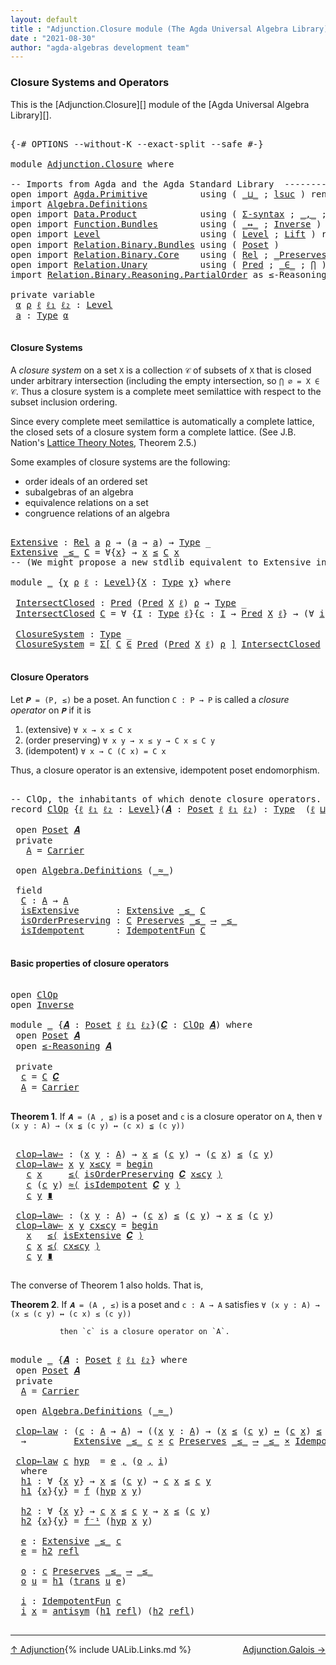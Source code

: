 ```yaml
---
layout: default
title : "Adjunction.Closure module (The Agda Universal Algebra Library)"
date : "2021-08-30"
author: "agda-algebras development team"
---
```


### <a id="closure-systems">Closure Systems and Operators</a>

This is the [Adjunction.Closure][] module of the [Agda Universal Algebra Library][].

<pre class="Agda">

<a id="323" class="Symbol">{-#</a> <a id="327" class="Keyword">OPTIONS</a> <a id="335" class="Pragma">--without-K</a> <a id="347" class="Pragma">--exact-split</a> <a id="361" class="Pragma">--safe</a> <a id="368" class="Symbol">#-}</a>

<a id="373" class="Keyword">module</a> <a id="380" href="Adjunction.Closure.html" class="Module">Adjunction.Closure</a> <a id="399" class="Keyword">where</a>

<a id="406" class="Comment">-- Imports from Agda and the Agda Standard Library  ---------------------------------------</a>
<a id="498" class="Keyword">open</a> <a id="503" class="Keyword">import</a> <a id="510" href="Agda.Primitive.html" class="Module">Agda.Primitive</a>          <a id="534" class="Keyword">using</a> <a id="540" class="Symbol">(</a> <a id="542" href="Agda.Primitive.html#810" class="Primitive Operator">_⊔_</a> <a id="546" class="Symbol">;</a> <a id="548" href="Agda.Primitive.html#780" class="Primitive">lsuc</a> <a id="553" class="Symbol">)</a> <a id="555" class="Keyword">renaming</a> <a id="564" class="Symbol">(</a> <a id="566" href="Agda.Primitive.html#326" class="Primitive">Set</a> <a id="570" class="Symbol">to</a> <a id="573" class="Primitive">Type</a> <a id="578" class="Symbol">)</a>
<a id="580" class="Keyword">import</a> <a id="587" href="Algebra.Definitions.html" class="Module">Algebra.Definitions</a>
<a id="607" class="Keyword">open</a> <a id="612" class="Keyword">import</a> <a id="619" href="Data.Product.html" class="Module">Data.Product</a>            <a id="643" class="Keyword">using</a> <a id="649" class="Symbol">(</a> <a id="651" href="Data.Product.html#916" class="Function">Σ-syntax</a> <a id="660" class="Symbol">;</a> <a id="662" href="Agda.Builtin.Sigma.html#236" class="InductiveConstructor Operator">_,_</a> <a id="666" class="Symbol">;</a> <a id="668" href="Data.Product.html#1167" class="Function Operator">_×_</a> <a id="672" class="Symbol">)</a>
<a id="674" class="Keyword">open</a> <a id="679" class="Keyword">import</a> <a id="686" href="Function.Bundles.html" class="Module">Function.Bundles</a>        <a id="710" class="Keyword">using</a> <a id="716" class="Symbol">(</a> <a id="718" href="Function.Bundles.html#8810" class="Function Operator">_↔_</a> <a id="722" class="Symbol">;</a> <a id="724" href="Function.Bundles.html#5792" class="Record">Inverse</a> <a id="732" class="Symbol">)</a>
<a id="734" class="Keyword">open</a> <a id="739" class="Keyword">import</a> <a id="746" href="Level.html" class="Module">Level</a>                   <a id="770" class="Keyword">using</a> <a id="776" class="Symbol">(</a> <a id="778" href="Agda.Primitive.html#597" class="Postulate">Level</a> <a id="784" class="Symbol">;</a> <a id="786" href="Level.html#400" class="Record">Lift</a> <a id="791" class="Symbol">)</a> <a id="793" class="Keyword">renaming</a> <a id="802" class="Symbol">(</a> <a id="804" href="Agda.Primitive.html#764" class="Primitive">zero</a> <a id="809" class="Symbol">to</a> <a id="812" class="Primitive">ℓ₀</a> <a id="815" class="Symbol">)</a>
<a id="817" class="Keyword">open</a> <a id="822" class="Keyword">import</a> <a id="829" href="Relation.Binary.Bundles.html" class="Module">Relation.Binary.Bundles</a> <a id="853" class="Keyword">using</a> <a id="859" class="Symbol">(</a> <a id="861" href="Relation.Binary.Bundles.html#3028" class="Record">Poset</a> <a id="867" class="Symbol">)</a>
<a id="869" class="Keyword">open</a> <a id="874" class="Keyword">import</a> <a id="881" href="Relation.Binary.Core.html" class="Module">Relation.Binary.Core</a>    <a id="905" class="Keyword">using</a> <a id="911" class="Symbol">(</a> <a id="913" href="Relation.Binary.Core.html#882" class="Function">Rel</a> <a id="917" class="Symbol">;</a> <a id="919" href="Relation.Binary.Core.html#1563" class="Function Operator">_Preserves_⟶_</a> <a id="933" class="Symbol">)</a>
<a id="935" class="Keyword">open</a> <a id="940" class="Keyword">import</a> <a id="947" href="Relation.Unary.html" class="Module">Relation.Unary</a>          <a id="971" class="Keyword">using</a> <a id="977" class="Symbol">(</a> <a id="979" href="Relation.Unary.html#1101" class="Function">Pred</a> <a id="984" class="Symbol">;</a> <a id="986" href="Relation.Unary.html#1523" class="Function Operator">_∈_</a> <a id="990" class="Symbol">;</a> <a id="992" href="Relation.Unary.html#4741" class="Function">⋂</a> <a id="994" class="Symbol">)</a>
<a id="996" class="Keyword">import</a> <a id="1003" href="Relation.Binary.Reasoning.PartialOrder.html" class="Module">Relation.Binary.Reasoning.PartialOrder</a> <a id="1042" class="Symbol">as</a> <a id="1045" class="Module">≤-Reasoning</a>

<a id="1058" class="Keyword">private</a> <a id="1066" class="Keyword">variable</a>
 <a id="1076" href="Adjunction.Closure.html#1076" class="Generalizable">α</a> <a id="1078" href="Adjunction.Closure.html#1078" class="Generalizable">ρ</a> <a id="1080" href="Adjunction.Closure.html#1080" class="Generalizable">ℓ</a> <a id="1082" href="Adjunction.Closure.html#1082" class="Generalizable">ℓ₁</a> <a id="1085" href="Adjunction.Closure.html#1085" class="Generalizable">ℓ₂</a> <a id="1088" class="Symbol">:</a> <a id="1090" href="Agda.Primitive.html#597" class="Postulate">Level</a>
 <a id="1097" href="Adjunction.Closure.html#1097" class="Generalizable">a</a> <a id="1099" class="Symbol">:</a> <a id="1101" href="Adjunction.Closure.html#573" class="Primitive">Type</a> <a id="1106" href="Adjunction.Closure.html#1076" class="Generalizable">α</a>

</pre>

#### <a id="closure-systems">Closure Systems</a>

A *closure system* on a set `X` is a collection `𝒞` of subsets of `X` that is closed
under arbitrary intersection (including the empty intersection, so `⋂ ∅ = X ∈ 𝒞`.
Thus a closure system is a complete meet semilattice with respect to the subset
inclusion ordering.

Since every complete meet semilattice is automatically a complete lattice, the closed
sets of a closure system form a complete lattice.
(See J.B. Nation's [Lattice Theory Notes](http://math.hawaii.edu/~jb/math618/Nation-LatticeTheory.pdf), Theorem 2.5.)

Some examples of closure systems are the following:

* order ideals of an ordered set
* subalgebras of an algebra
* equivalence relations on a set
* congruence relations of an algebra

<pre class="Agda">

<a id="Extensive"></a><a id="1893" href="Adjunction.Closure.html#1893" class="Function">Extensive</a> <a id="1903" class="Symbol">:</a> <a id="1905" href="Relation.Binary.Core.html#882" class="Function">Rel</a> <a id="1909" href="Adjunction.Closure.html#1097" class="Generalizable">a</a> <a id="1911" href="Adjunction.Closure.html#1078" class="Generalizable">ρ</a> <a id="1913" class="Symbol">→</a> <a id="1915" class="Symbol">(</a><a id="1916" href="Adjunction.Closure.html#1097" class="Generalizable">a</a> <a id="1918" class="Symbol">→</a> <a id="1920" href="Adjunction.Closure.html#1097" class="Generalizable">a</a><a id="1921" class="Symbol">)</a> <a id="1923" class="Symbol">→</a> <a id="1925" href="Adjunction.Closure.html#573" class="Primitive">Type</a> <a id="1930" class="Symbol">_</a>
<a id="1932" href="Adjunction.Closure.html#1893" class="Function">Extensive</a> <a id="1942" href="Adjunction.Closure.html#1942" class="Bound Operator">_≤_</a> <a id="1946" href="Adjunction.Closure.html#1946" class="Bound">C</a> <a id="1948" class="Symbol">=</a> <a id="1950" class="Symbol">∀{</a><a id="1952" href="Adjunction.Closure.html#1952" class="Bound">x</a><a id="1953" class="Symbol">}</a> <a id="1955" class="Symbol">→</a> <a id="1957" href="Adjunction.Closure.html#1952" class="Bound">x</a> <a id="1959" href="Adjunction.Closure.html#1942" class="Bound Operator">≤</a> <a id="1961" href="Adjunction.Closure.html#1946" class="Bound">C</a> <a id="1963" href="Adjunction.Closure.html#1952" class="Bound">x</a>
<a id="1965" class="Comment">-- (We might propose a new stdlib equivalent to Extensive in, e.g., `Relation.Binary.Core`.)</a>

<a id="2059" class="Keyword">module</a> <a id="2066" href="Adjunction.Closure.html#2066" class="Module">_</a> <a id="2068" class="Symbol">{</a><a id="2069" href="Adjunction.Closure.html#2069" class="Bound">χ</a> <a id="2071" href="Adjunction.Closure.html#2071" class="Bound">ρ</a> <a id="2073" href="Adjunction.Closure.html#2073" class="Bound">ℓ</a> <a id="2075" class="Symbol">:</a> <a id="2077" href="Agda.Primitive.html#597" class="Postulate">Level</a><a id="2082" class="Symbol">}{</a><a id="2084" href="Adjunction.Closure.html#2084" class="Bound">X</a> <a id="2086" class="Symbol">:</a> <a id="2088" href="Adjunction.Closure.html#573" class="Primitive">Type</a> <a id="2093" href="Adjunction.Closure.html#2069" class="Bound">χ</a><a id="2094" class="Symbol">}</a> <a id="2096" class="Keyword">where</a>

 <a id="2104" href="Adjunction.Closure.html#2104" class="Function">IntersectClosed</a> <a id="2120" class="Symbol">:</a> <a id="2122" href="Relation.Unary.html#1101" class="Function">Pred</a> <a id="2127" class="Symbol">(</a><a id="2128" href="Relation.Unary.html#1101" class="Function">Pred</a> <a id="2133" href="Adjunction.Closure.html#2084" class="Bound">X</a> <a id="2135" href="Adjunction.Closure.html#2073" class="Bound">ℓ</a><a id="2136" class="Symbol">)</a> <a id="2138" href="Adjunction.Closure.html#2071" class="Bound">ρ</a> <a id="2140" class="Symbol">→</a> <a id="2142" href="Adjunction.Closure.html#573" class="Primitive">Type</a> <a id="2147" class="Symbol">_</a>
 <a id="2150" href="Adjunction.Closure.html#2104" class="Function">IntersectClosed</a> <a id="2166" href="Adjunction.Closure.html#2166" class="Bound">C</a> <a id="2168" class="Symbol">=</a> <a id="2170" class="Symbol">∀</a> <a id="2172" class="Symbol">{</a><a id="2173" href="Adjunction.Closure.html#2173" class="Bound">I</a> <a id="2175" class="Symbol">:</a> <a id="2177" href="Adjunction.Closure.html#573" class="Primitive">Type</a> <a id="2182" href="Adjunction.Closure.html#2073" class="Bound">ℓ</a><a id="2183" class="Symbol">}{</a><a id="2185" href="Adjunction.Closure.html#2185" class="Bound">c</a> <a id="2187" class="Symbol">:</a> <a id="2189" href="Adjunction.Closure.html#2173" class="Bound">I</a> <a id="2191" class="Symbol">→</a> <a id="2193" href="Relation.Unary.html#1101" class="Function">Pred</a> <a id="2198" href="Adjunction.Closure.html#2084" class="Bound">X</a> <a id="2200" href="Adjunction.Closure.html#2073" class="Bound">ℓ</a><a id="2201" class="Symbol">}</a> <a id="2203" class="Symbol">→</a> <a id="2205" class="Symbol">(∀</a> <a id="2208" href="Adjunction.Closure.html#2208" class="Bound">i</a> <a id="2210" class="Symbol">→</a> <a id="2212" class="Symbol">(</a><a id="2213" href="Adjunction.Closure.html#2185" class="Bound">c</a> <a id="2215" href="Adjunction.Closure.html#2208" class="Bound">i</a><a id="2216" class="Symbol">)</a> <a id="2218" href="Relation.Unary.html#1523" class="Function Operator">∈</a> <a id="2220" href="Adjunction.Closure.html#2166" class="Bound">C</a><a id="2221" class="Symbol">)</a> <a id="2223" class="Symbol">→</a> <a id="2225" href="Relation.Unary.html#4741" class="Function">⋂</a> <a id="2227" href="Adjunction.Closure.html#2173" class="Bound">I</a> <a id="2229" href="Adjunction.Closure.html#2185" class="Bound">c</a> <a id="2231" href="Relation.Unary.html#1523" class="Function Operator">∈</a> <a id="2233" href="Adjunction.Closure.html#2166" class="Bound">C</a>

 <a id="2237" href="Adjunction.Closure.html#2237" class="Function">ClosureSystem</a> <a id="2251" class="Symbol">:</a> <a id="2253" href="Adjunction.Closure.html#573" class="Primitive">Type</a> <a id="2258" class="Symbol">_</a>
 <a id="2261" href="Adjunction.Closure.html#2237" class="Function">ClosureSystem</a> <a id="2275" class="Symbol">=</a> <a id="2277" href="Data.Product.html#916" class="Function">Σ[</a> <a id="2280" href="Adjunction.Closure.html#2280" class="Bound">C</a> <a id="2282" href="Data.Product.html#916" class="Function">∈</a> <a id="2284" href="Relation.Unary.html#1101" class="Function">Pred</a> <a id="2289" class="Symbol">(</a><a id="2290" href="Relation.Unary.html#1101" class="Function">Pred</a> <a id="2295" href="Adjunction.Closure.html#2084" class="Bound">X</a> <a id="2297" href="Adjunction.Closure.html#2073" class="Bound">ℓ</a><a id="2298" class="Symbol">)</a> <a id="2300" href="Adjunction.Closure.html#2071" class="Bound">ρ</a> <a id="2302" href="Data.Product.html#916" class="Function">]</a> <a id="2304" href="Adjunction.Closure.html#2104" class="Function">IntersectClosed</a> <a id="2320" href="Adjunction.Closure.html#2280" class="Bound">C</a>

</pre>


#### <a id="closure-operators">Closure Operators</a>

Let `𝑷 = (P, ≤)` be a poset. An function `C : P → P` is called a *closure operator*
on `𝑷` if it is

1. (extensive) `∀ x → x ≤ C x`
2. (order preserving) `∀ x y → x ≤ y → C x ≤ C y`
3. (idempotent) `∀ x → C (C x) = C x`

Thus, a closure operator is an extensive, idempotent poset endomorphism.

<pre class="Agda">

<a id="2699" class="Comment">-- ClOp, the inhabitants of which denote closure operators.</a>
<a id="2759" class="Keyword">record</a> <a id="ClOp"></a><a id="2766" href="Adjunction.Closure.html#2766" class="Record">ClOp</a> <a id="2771" class="Symbol">{</a><a id="2772" href="Adjunction.Closure.html#2772" class="Bound">ℓ</a> <a id="2774" href="Adjunction.Closure.html#2774" class="Bound">ℓ₁</a> <a id="2777" href="Adjunction.Closure.html#2777" class="Bound">ℓ₂</a> <a id="2780" class="Symbol">:</a> <a id="2782" href="Agda.Primitive.html#597" class="Postulate">Level</a><a id="2787" class="Symbol">}(</a><a id="2789" href="Adjunction.Closure.html#2789" class="Bound">𝑨</a> <a id="2791" class="Symbol">:</a> <a id="2793" href="Relation.Binary.Bundles.html#3028" class="Record">Poset</a> <a id="2799" href="Adjunction.Closure.html#2772" class="Bound">ℓ</a> <a id="2801" href="Adjunction.Closure.html#2774" class="Bound">ℓ₁</a> <a id="2804" href="Adjunction.Closure.html#2777" class="Bound">ℓ₂</a><a id="2806" class="Symbol">)</a> <a id="2808" class="Symbol">:</a> <a id="2810" href="Adjunction.Closure.html#573" class="Primitive">Type</a>  <a id="2816" class="Symbol">(</a><a id="2817" href="Adjunction.Closure.html#2772" class="Bound">ℓ</a> <a id="2819" href="Agda.Primitive.html#810" class="Primitive Operator">⊔</a> <a id="2821" href="Adjunction.Closure.html#2777" class="Bound">ℓ₂</a> <a id="2824" href="Agda.Primitive.html#810" class="Primitive Operator">⊔</a> <a id="2826" href="Adjunction.Closure.html#2774" class="Bound">ℓ₁</a><a id="2828" class="Symbol">)</a> <a id="2830" class="Keyword">where</a>

 <a id="2838" class="Keyword">open</a> <a id="2843" href="Relation.Binary.Bundles.html#3028" class="Module">Poset</a> <a id="2849" href="Adjunction.Closure.html#2789" class="Bound">𝑨</a>
 <a id="2852" class="Keyword">private</a>
   <a id="ClOp.A"></a><a id="2863" href="Adjunction.Closure.html#2863" class="Function">A</a> <a id="2865" class="Symbol">=</a> <a id="2867" href="Relation.Binary.Bundles.html#3104" class="Function">Carrier</a>

 <a id="2877" class="Keyword">open</a> <a id="2882" href="Algebra.Definitions.html" class="Module">Algebra.Definitions</a> <a id="2902" class="Symbol">(</a><a id="2903" href="Relation.Binary.Bundles.html#3131" class="Function Operator">_≈_</a><a id="2906" class="Symbol">)</a>

 <a id="2910" class="Keyword">field</a>
  <a id="ClOp.C"></a><a id="2918" href="Adjunction.Closure.html#2918" class="Field">C</a> <a id="2920" class="Symbol">:</a> <a id="2922" href="Adjunction.Closure.html#2863" class="Function">A</a> <a id="2924" class="Symbol">→</a> <a id="2926" href="Adjunction.Closure.html#2863" class="Function">A</a>
  <a id="ClOp.isExtensive"></a><a id="2930" href="Adjunction.Closure.html#2930" class="Field">isExtensive</a>       <a id="2948" class="Symbol">:</a> <a id="2950" href="Adjunction.Closure.html#1893" class="Function">Extensive</a> <a id="2960" href="Relation.Binary.Bundles.html#3167" class="Function Operator">_≤_</a> <a id="2964" href="Adjunction.Closure.html#2918" class="Field">C</a>
  <a id="ClOp.isOrderPreserving"></a><a id="2968" href="Adjunction.Closure.html#2968" class="Field">isOrderPreserving</a> <a id="2986" class="Symbol">:</a> <a id="2988" href="Adjunction.Closure.html#2918" class="Field">C</a> <a id="2990" href="Relation.Binary.Core.html#1563" class="Function Operator">Preserves</a> <a id="3000" href="Relation.Binary.Bundles.html#3167" class="Function Operator">_≤_</a> <a id="3004" href="Relation.Binary.Core.html#1563" class="Function Operator">⟶</a> <a id="3006" href="Relation.Binary.Bundles.html#3167" class="Function Operator">_≤_</a>
  <a id="ClOp.isIdempotent"></a><a id="3012" href="Adjunction.Closure.html#3012" class="Field">isIdempotent</a>      <a id="3030" class="Symbol">:</a> <a id="3032" href="Algebra.Definitions.html#2713" class="Function">IdempotentFun</a> <a id="3046" href="Adjunction.Closure.html#2918" class="Field">C</a>

</pre>


#### <a id="basic-properties-of-closure-operators">Basic properties of closure operators</a>

<pre class="Agda">

<a id="3170" class="Keyword">open</a> <a id="3175" href="Adjunction.Closure.html#2766" class="Module">ClOp</a>
<a id="3180" class="Keyword">open</a> <a id="3185" href="Function.Bundles.html#5792" class="Module">Inverse</a>

<a id="3194" class="Keyword">module</a> <a id="3201" href="Adjunction.Closure.html#3201" class="Module">_</a> <a id="3203" class="Symbol">{</a><a id="3204" href="Adjunction.Closure.html#3204" class="Bound">𝑨</a> <a id="3206" class="Symbol">:</a> <a id="3208" href="Relation.Binary.Bundles.html#3028" class="Record">Poset</a> <a id="3214" href="Adjunction.Closure.html#1080" class="Generalizable">ℓ</a> <a id="3216" href="Adjunction.Closure.html#1082" class="Generalizable">ℓ₁</a> <a id="3219" href="Adjunction.Closure.html#1085" class="Generalizable">ℓ₂</a><a id="3221" class="Symbol">}(</a><a id="3223" href="Adjunction.Closure.html#3223" class="Bound">𝑪</a> <a id="3225" class="Symbol">:</a> <a id="3227" href="Adjunction.Closure.html#2766" class="Record">ClOp</a> <a id="3232" href="Adjunction.Closure.html#3204" class="Bound">𝑨</a><a id="3233" class="Symbol">)</a> <a id="3235" class="Keyword">where</a>
 <a id="3242" class="Keyword">open</a> <a id="3247" href="Relation.Binary.Bundles.html#3028" class="Module">Poset</a> <a id="3253" href="Adjunction.Closure.html#3204" class="Bound">𝑨</a>
 <a id="3256" class="Keyword">open</a> <a id="3261" href="Relation.Binary.Reasoning.PartialOrder.html" class="Module">≤-Reasoning</a> <a id="3273" href="Adjunction.Closure.html#3204" class="Bound">𝑨</a>

 <a id="3277" class="Keyword">private</a>
  <a id="3287" href="Adjunction.Closure.html#3287" class="Function">c</a> <a id="3289" class="Symbol">=</a> <a id="3291" href="Adjunction.Closure.html#2918" class="Field">C</a> <a id="3293" href="Adjunction.Closure.html#3223" class="Bound">𝑪</a>
  <a id="3297" href="Adjunction.Closure.html#3297" class="Function">A</a> <a id="3299" class="Symbol">=</a> <a id="3301" href="Relation.Binary.Bundles.html#3104" class="Function">Carrier</a>

</pre>

**Theorem 1**. If `𝑨 = (A , ≦)` is a poset and `c` is a closure operator on `A`, then
               `∀ (x y : A) → (x ≦ (c y) ↔ (c x) ≦ (c y))`

<pre class="Agda">

 <a id="3483" href="Adjunction.Closure.html#3483" class="Function">clop→law⇒</a> <a id="3493" class="Symbol">:</a> <a id="3495" class="Symbol">(</a><a id="3496" href="Adjunction.Closure.html#3496" class="Bound">x</a> <a id="3498" href="Adjunction.Closure.html#3498" class="Bound">y</a> <a id="3500" class="Symbol">:</a> <a id="3502" href="Adjunction.Closure.html#3297" class="Function">A</a><a id="3503" class="Symbol">)</a> <a id="3505" class="Symbol">→</a> <a id="3507" href="Adjunction.Closure.html#3496" class="Bound">x</a> <a id="3509" href="Relation.Binary.Bundles.html#3167" class="Function Operator">≤</a> <a id="3511" class="Symbol">(</a><a id="3512" href="Adjunction.Closure.html#3287" class="Function">c</a> <a id="3514" href="Adjunction.Closure.html#3498" class="Bound">y</a><a id="3515" class="Symbol">)</a> <a id="3517" class="Symbol">→</a> <a id="3519" class="Symbol">(</a><a id="3520" href="Adjunction.Closure.html#3287" class="Function">c</a> <a id="3522" href="Adjunction.Closure.html#3496" class="Bound">x</a><a id="3523" class="Symbol">)</a> <a id="3525" href="Relation.Binary.Bundles.html#3167" class="Function Operator">≤</a> <a id="3527" class="Symbol">(</a><a id="3528" href="Adjunction.Closure.html#3287" class="Function">c</a> <a id="3530" href="Adjunction.Closure.html#3498" class="Bound">y</a><a id="3531" class="Symbol">)</a>
 <a id="3534" href="Adjunction.Closure.html#3483" class="Function">clop→law⇒</a> <a id="3544" href="Adjunction.Closure.html#3544" class="Bound">x</a> <a id="3546" href="Adjunction.Closure.html#3546" class="Bound">y</a> <a id="3548" href="Adjunction.Closure.html#3548" class="Bound">x≤cy</a> <a id="3553" class="Symbol">=</a> <a id="3555" href="Relation.Binary.Reasoning.Base.Triple.html#3010" class="Function Operator">begin</a>
   <a id="3564" href="Adjunction.Closure.html#3287" class="Function">c</a> <a id="3566" href="Adjunction.Closure.html#3544" class="Bound">x</a>     <a id="3572" href="Relation.Binary.Reasoning.Base.Triple.html#3745" class="Function">≤⟨</a> <a id="3575" href="Adjunction.Closure.html#2968" class="Field">isOrderPreserving</a> <a id="3593" href="Adjunction.Closure.html#3223" class="Bound">𝑪</a> <a id="3595" href="Adjunction.Closure.html#3548" class="Bound">x≤cy</a> <a id="3600" href="Relation.Binary.Reasoning.Base.Triple.html#3745" class="Function">⟩</a>
   <a id="3605" href="Adjunction.Closure.html#3287" class="Function">c</a> <a id="3607" class="Symbol">(</a><a id="3608" href="Adjunction.Closure.html#3287" class="Function">c</a> <a id="3610" href="Adjunction.Closure.html#3546" class="Bound">y</a><a id="3611" class="Symbol">)</a> <a id="3613" href="Relation.Binary.Reasoning.Base.Triple.html#4035" class="Function">≈⟨</a> <a id="3616" href="Adjunction.Closure.html#3012" class="Field">isIdempotent</a> <a id="3629" href="Adjunction.Closure.html#3223" class="Bound">𝑪</a> <a id="3631" href="Adjunction.Closure.html#3546" class="Bound">y</a> <a id="3633" href="Relation.Binary.Reasoning.Base.Triple.html#4035" class="Function">⟩</a>
   <a id="3638" href="Adjunction.Closure.html#3287" class="Function">c</a> <a id="3640" href="Adjunction.Closure.html#3546" class="Bound">y</a> <a id="3642" href="Relation.Binary.Reasoning.Base.Triple.html#5119" class="Function Operator">∎</a>

 <a id="3646" href="Adjunction.Closure.html#3646" class="Function">clop→law⇐</a> <a id="3656" class="Symbol">:</a> <a id="3658" class="Symbol">(</a><a id="3659" href="Adjunction.Closure.html#3659" class="Bound">x</a> <a id="3661" href="Adjunction.Closure.html#3661" class="Bound">y</a> <a id="3663" class="Symbol">:</a> <a id="3665" href="Adjunction.Closure.html#3297" class="Function">A</a><a id="3666" class="Symbol">)</a> <a id="3668" class="Symbol">→</a> <a id="3670" class="Symbol">(</a><a id="3671" href="Adjunction.Closure.html#3287" class="Function">c</a> <a id="3673" href="Adjunction.Closure.html#3659" class="Bound">x</a><a id="3674" class="Symbol">)</a> <a id="3676" href="Relation.Binary.Bundles.html#3167" class="Function Operator">≤</a> <a id="3678" class="Symbol">(</a><a id="3679" href="Adjunction.Closure.html#3287" class="Function">c</a> <a id="3681" href="Adjunction.Closure.html#3661" class="Bound">y</a><a id="3682" class="Symbol">)</a> <a id="3684" class="Symbol">→</a> <a id="3686" href="Adjunction.Closure.html#3659" class="Bound">x</a> <a id="3688" href="Relation.Binary.Bundles.html#3167" class="Function Operator">≤</a> <a id="3690" class="Symbol">(</a><a id="3691" href="Adjunction.Closure.html#3287" class="Function">c</a> <a id="3693" href="Adjunction.Closure.html#3661" class="Bound">y</a><a id="3694" class="Symbol">)</a>
 <a id="3697" href="Adjunction.Closure.html#3646" class="Function">clop→law⇐</a> <a id="3707" href="Adjunction.Closure.html#3707" class="Bound">x</a> <a id="3709" href="Adjunction.Closure.html#3709" class="Bound">y</a> <a id="3711" href="Adjunction.Closure.html#3711" class="Bound">cx≤cy</a> <a id="3717" class="Symbol">=</a> <a id="3719" href="Relation.Binary.Reasoning.Base.Triple.html#3010" class="Function Operator">begin</a>
   <a id="3728" href="Adjunction.Closure.html#3707" class="Bound">x</a>   <a id="3732" href="Relation.Binary.Reasoning.Base.Triple.html#3745" class="Function">≤⟨</a> <a id="3735" href="Adjunction.Closure.html#2930" class="Field">isExtensive</a> <a id="3747" href="Adjunction.Closure.html#3223" class="Bound">𝑪</a> <a id="3749" href="Relation.Binary.Reasoning.Base.Triple.html#3745" class="Function">⟩</a>
   <a id="3754" href="Adjunction.Closure.html#3287" class="Function">c</a> <a id="3756" href="Adjunction.Closure.html#3707" class="Bound">x</a> <a id="3758" href="Relation.Binary.Reasoning.Base.Triple.html#3745" class="Function">≤⟨</a> <a id="3761" href="Adjunction.Closure.html#3711" class="Bound">cx≤cy</a> <a id="3767" href="Relation.Binary.Reasoning.Base.Triple.html#3745" class="Function">⟩</a>
   <a id="3772" href="Adjunction.Closure.html#3287" class="Function">c</a> <a id="3774" href="Adjunction.Closure.html#3709" class="Bound">y</a> <a id="3776" href="Relation.Binary.Reasoning.Base.Triple.html#5119" class="Function Operator">∎</a>

</pre>

The converse of Theorem 1 also holds. That is,

**Theorem 2**. If `𝑨 = (A , ≤)` is a poset and `c : A → A` satisfies
               `∀ (x y : A) → (x ≤ (c y) ↔ (c x) ≤ (c y))`

               then `c` is a closure operator on `A`.

<pre class="Agda">

<a id="4037" class="Keyword">module</a> <a id="4044" href="Adjunction.Closure.html#4044" class="Module">_</a> <a id="4046" class="Symbol">{</a><a id="4047" href="Adjunction.Closure.html#4047" class="Bound">𝑨</a> <a id="4049" class="Symbol">:</a> <a id="4051" href="Relation.Binary.Bundles.html#3028" class="Record">Poset</a> <a id="4057" href="Adjunction.Closure.html#1080" class="Generalizable">ℓ</a> <a id="4059" href="Adjunction.Closure.html#1082" class="Generalizable">ℓ₁</a> <a id="4062" href="Adjunction.Closure.html#1085" class="Generalizable">ℓ₂</a><a id="4064" class="Symbol">}</a> <a id="4066" class="Keyword">where</a>
 <a id="4073" class="Keyword">open</a> <a id="4078" href="Relation.Binary.Bundles.html#3028" class="Module">Poset</a> <a id="4084" href="Adjunction.Closure.html#4047" class="Bound">𝑨</a>
 <a id="4087" class="Keyword">private</a>
  <a id="4097" href="Adjunction.Closure.html#4097" class="Function">A</a> <a id="4099" class="Symbol">=</a> <a id="4101" href="Relation.Binary.Bundles.html#3104" class="Field">Carrier</a>

 <a id="4111" class="Keyword">open</a> <a id="4116" href="Algebra.Definitions.html" class="Module">Algebra.Definitions</a> <a id="4136" class="Symbol">(</a><a id="4137" href="Relation.Binary.Bundles.html#3131" class="Field Operator">_≈_</a><a id="4140" class="Symbol">)</a>

 <a id="4144" href="Adjunction.Closure.html#4144" class="Function">clop←law</a> <a id="4153" class="Symbol">:</a> <a id="4155" class="Symbol">(</a><a id="4156" href="Adjunction.Closure.html#4156" class="Bound">c</a> <a id="4158" class="Symbol">:</a> <a id="4160" href="Adjunction.Closure.html#4097" class="Function">A</a> <a id="4162" class="Symbol">→</a> <a id="4164" href="Adjunction.Closure.html#4097" class="Function">A</a><a id="4165" class="Symbol">)</a> <a id="4167" class="Symbol">→</a> <a id="4169" class="Symbol">((</a><a id="4171" href="Adjunction.Closure.html#4171" class="Bound">x</a> <a id="4173" href="Adjunction.Closure.html#4173" class="Bound">y</a> <a id="4175" class="Symbol">:</a> <a id="4177" href="Adjunction.Closure.html#4097" class="Function">A</a><a id="4178" class="Symbol">)</a> <a id="4180" class="Symbol">→</a> <a id="4182" class="Symbol">(</a><a id="4183" href="Adjunction.Closure.html#4171" class="Bound">x</a> <a id="4185" href="Relation.Binary.Bundles.html#3167" class="Field Operator">≤</a> <a id="4187" class="Symbol">(</a><a id="4188" href="Adjunction.Closure.html#4156" class="Bound">c</a> <a id="4190" href="Adjunction.Closure.html#4173" class="Bound">y</a><a id="4191" class="Symbol">)</a> <a id="4193" href="Function.Bundles.html#8810" class="Function Operator">↔</a> <a id="4195" class="Symbol">(</a><a id="4196" href="Adjunction.Closure.html#4156" class="Bound">c</a> <a id="4198" href="Adjunction.Closure.html#4171" class="Bound">x</a><a id="4199" class="Symbol">)</a> <a id="4201" href="Relation.Binary.Bundles.html#3167" class="Field Operator">≤</a> <a id="4203" class="Symbol">(</a><a id="4204" href="Adjunction.Closure.html#4156" class="Bound">c</a> <a id="4206" href="Adjunction.Closure.html#4173" class="Bound">y</a><a id="4207" class="Symbol">)))</a>
  <a id="4213" class="Symbol">→</a>         <a id="4223" href="Adjunction.Closure.html#1893" class="Function">Extensive</a> <a id="4233" href="Relation.Binary.Bundles.html#3167" class="Field Operator">_≤_</a> <a id="4237" href="Adjunction.Closure.html#4156" class="Bound">c</a> <a id="4239" href="Data.Product.html#1167" class="Function Operator">×</a> <a id="4241" href="Adjunction.Closure.html#4156" class="Bound">c</a> <a id="4243" href="Relation.Binary.Core.html#1563" class="Function Operator">Preserves</a> <a id="4253" href="Relation.Binary.Bundles.html#3167" class="Field Operator">_≤_</a> <a id="4257" href="Relation.Binary.Core.html#1563" class="Function Operator">⟶</a> <a id="4259" href="Relation.Binary.Bundles.html#3167" class="Field Operator">_≤_</a> <a id="4263" href="Data.Product.html#1167" class="Function Operator">×</a> <a id="4265" href="Algebra.Definitions.html#2713" class="Function">IdempotentFun</a> <a id="4279" href="Adjunction.Closure.html#4156" class="Bound">c</a>

 <a id="4283" href="Adjunction.Closure.html#4144" class="Function">clop←law</a> <a id="4292" href="Adjunction.Closure.html#4292" class="Bound">c</a> <a id="4294" href="Adjunction.Closure.html#4294" class="Bound">hyp</a>  <a id="4299" class="Symbol">=</a> <a id="4301" href="Adjunction.Closure.html#4457" class="Function">e</a> <a id="4303" href="Agda.Builtin.Sigma.html#236" class="InductiveConstructor Operator">,</a> <a id="4305" class="Symbol">(</a><a id="4306" href="Adjunction.Closure.html#4494" class="Function">o</a> <a id="4308" href="Agda.Builtin.Sigma.html#236" class="InductiveConstructor Operator">,</a> <a id="4310" href="Adjunction.Closure.html#4546" class="Function">i</a><a id="4311" class="Symbol">)</a>
  <a id="4315" class="Keyword">where</a>
  <a id="4323" href="Adjunction.Closure.html#4323" class="Function">h1</a> <a id="4326" class="Symbol">:</a> <a id="4328" class="Symbol">∀</a> <a id="4330" class="Symbol">{</a><a id="4331" href="Adjunction.Closure.html#4331" class="Bound">x</a> <a id="4333" href="Adjunction.Closure.html#4333" class="Bound">y</a><a id="4334" class="Symbol">}</a> <a id="4336" class="Symbol">→</a> <a id="4338" href="Adjunction.Closure.html#4331" class="Bound">x</a> <a id="4340" href="Relation.Binary.Bundles.html#3167" class="Field Operator">≤</a> <a id="4342" class="Symbol">(</a><a id="4343" href="Adjunction.Closure.html#4292" class="Bound">c</a> <a id="4345" href="Adjunction.Closure.html#4333" class="Bound">y</a><a id="4346" class="Symbol">)</a> <a id="4348" class="Symbol">→</a> <a id="4350" href="Adjunction.Closure.html#4292" class="Bound">c</a> <a id="4352" href="Adjunction.Closure.html#4331" class="Bound">x</a> <a id="4354" href="Relation.Binary.Bundles.html#3167" class="Field Operator">≤</a> <a id="4356" href="Adjunction.Closure.html#4292" class="Bound">c</a> <a id="4358" href="Adjunction.Closure.html#4333" class="Bound">y</a>
  <a id="4362" href="Adjunction.Closure.html#4323" class="Function">h1</a> <a id="4365" class="Symbol">{</a><a id="4366" href="Adjunction.Closure.html#4366" class="Bound">x</a><a id="4367" class="Symbol">}{</a><a id="4369" href="Adjunction.Closure.html#4369" class="Bound">y</a><a id="4370" class="Symbol">}</a> <a id="4372" class="Symbol">=</a> <a id="4374" href="Function.Bundles.html#5846" class="Field">f</a> <a id="4376" class="Symbol">(</a><a id="4377" href="Adjunction.Closure.html#4294" class="Bound">hyp</a> <a id="4381" href="Adjunction.Closure.html#4366" class="Bound">x</a> <a id="4383" href="Adjunction.Closure.html#4369" class="Bound">y</a><a id="4384" class="Symbol">)</a>

  <a id="4389" href="Adjunction.Closure.html#4389" class="Function">h2</a> <a id="4392" class="Symbol">:</a> <a id="4394" class="Symbol">∀</a> <a id="4396" class="Symbol">{</a><a id="4397" href="Adjunction.Closure.html#4397" class="Bound">x</a> <a id="4399" href="Adjunction.Closure.html#4399" class="Bound">y</a><a id="4400" class="Symbol">}</a> <a id="4402" class="Symbol">→</a> <a id="4404" href="Adjunction.Closure.html#4292" class="Bound">c</a> <a id="4406" href="Adjunction.Closure.html#4397" class="Bound">x</a> <a id="4408" href="Relation.Binary.Bundles.html#3167" class="Field Operator">≤</a> <a id="4410" href="Adjunction.Closure.html#4292" class="Bound">c</a> <a id="4412" href="Adjunction.Closure.html#4399" class="Bound">y</a> <a id="4414" class="Symbol">→</a> <a id="4416" href="Adjunction.Closure.html#4397" class="Bound">x</a> <a id="4418" href="Relation.Binary.Bundles.html#3167" class="Field Operator">≤</a> <a id="4420" class="Symbol">(</a><a id="4421" href="Adjunction.Closure.html#4292" class="Bound">c</a> <a id="4423" href="Adjunction.Closure.html#4399" class="Bound">y</a><a id="4424" class="Symbol">)</a>
  <a id="4428" href="Adjunction.Closure.html#4389" class="Function">h2</a> <a id="4431" class="Symbol">{</a><a id="4432" href="Adjunction.Closure.html#4432" class="Bound">x</a><a id="4433" class="Symbol">}{</a><a id="4435" href="Adjunction.Closure.html#4435" class="Bound">y</a><a id="4436" class="Symbol">}</a> <a id="4438" class="Symbol">=</a> <a id="4440" href="Function.Bundles.html#5870" class="Field">f⁻¹</a> <a id="4444" class="Symbol">(</a><a id="4445" href="Adjunction.Closure.html#4294" class="Bound">hyp</a> <a id="4449" href="Adjunction.Closure.html#4432" class="Bound">x</a> <a id="4451" href="Adjunction.Closure.html#4435" class="Bound">y</a><a id="4452" class="Symbol">)</a>

  <a id="4457" href="Adjunction.Closure.html#4457" class="Function">e</a> <a id="4459" class="Symbol">:</a> <a id="4461" href="Adjunction.Closure.html#1893" class="Function">Extensive</a> <a id="4471" href="Relation.Binary.Bundles.html#3167" class="Field Operator">_≤_</a> <a id="4475" href="Adjunction.Closure.html#4292" class="Bound">c</a>
  <a id="4479" href="Adjunction.Closure.html#4457" class="Function">e</a> <a id="4481" class="Symbol">=</a> <a id="4483" href="Adjunction.Closure.html#4389" class="Function">h2</a> <a id="4486" href="Relation.Binary.Structures.html#2438" class="Function">refl</a>

  <a id="4494" href="Adjunction.Closure.html#4494" class="Function">o</a> <a id="4496" class="Symbol">:</a> <a id="4498" href="Adjunction.Closure.html#4292" class="Bound">c</a> <a id="4500" href="Relation.Binary.Core.html#1563" class="Function Operator">Preserves</a> <a id="4510" href="Relation.Binary.Bundles.html#3167" class="Field Operator">_≤_</a> <a id="4514" href="Relation.Binary.Core.html#1563" class="Function Operator">⟶</a> <a id="4516" href="Relation.Binary.Bundles.html#3167" class="Field Operator">_≤_</a>
  <a id="4522" href="Adjunction.Closure.html#4494" class="Function">o</a> <a id="4524" href="Adjunction.Closure.html#4524" class="Bound">u</a> <a id="4526" class="Symbol">=</a> <a id="4528" href="Adjunction.Closure.html#4323" class="Function">h1</a> <a id="4531" class="Symbol">(</a><a id="4532" href="Relation.Binary.Structures.html#2361" class="Function">trans</a> <a id="4538" href="Adjunction.Closure.html#4524" class="Bound">u</a> <a id="4540" href="Adjunction.Closure.html#4457" class="Function">e</a><a id="4541" class="Symbol">)</a>

  <a id="4546" href="Adjunction.Closure.html#4546" class="Function">i</a> <a id="4548" class="Symbol">:</a> <a id="4550" href="Algebra.Definitions.html#2713" class="Function">IdempotentFun</a> <a id="4564" href="Adjunction.Closure.html#4292" class="Bound">c</a>
  <a id="4568" href="Adjunction.Closure.html#4546" class="Function">i</a> <a id="4570" href="Adjunction.Closure.html#4570" class="Bound">x</a> <a id="4572" class="Symbol">=</a> <a id="4574" href="Relation.Binary.Structures.html#3275" class="Function">antisym</a> <a id="4582" class="Symbol">(</a><a id="4583" href="Adjunction.Closure.html#4323" class="Function">h1</a> <a id="4586" href="Relation.Binary.Structures.html#2438" class="Function">refl</a><a id="4590" class="Symbol">)</a> <a id="4592" class="Symbol">(</a><a id="4593" href="Adjunction.Closure.html#4389" class="Function">h2</a> <a id="4596" href="Relation.Binary.Structures.html#2438" class="Function">refl</a><a id="4600" class="Symbol">)</a>

</pre>

----------------------------

<span style="float:left;">[↑ Adjunction](Adjunction.html)</span>
<span style="float:right;">[Adjunction.Galois →](Adjunction.Galois.html)</span>

{% include UALib.Links.md %}

